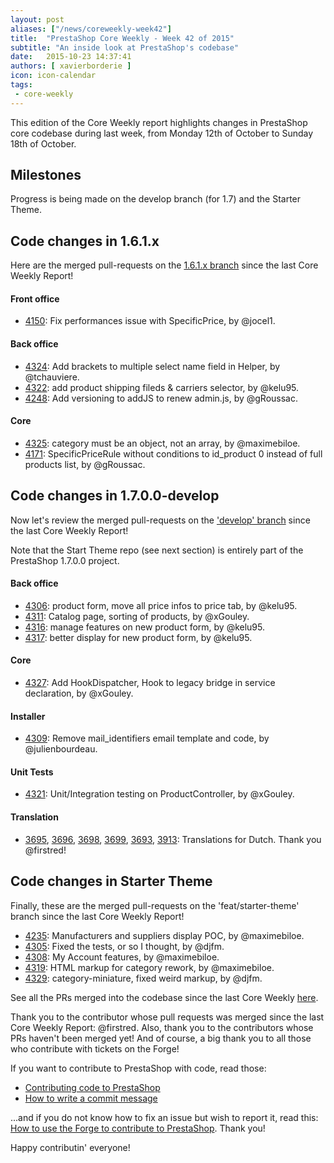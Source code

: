 ```yaml
---
layout: post
aliases: ["/news/coreweekly-week42"]
title:  "PrestaShop Core Weekly - Week 42 of 2015"
subtitle: "An inside look at PrestaShop's codebase"
date:   2015-10-23 14:37:41
authors: [ xavierborderie ]
icon: icon-calendar
tags:
 - core-weekly
---
```


This edition of the Core Weekly report highlights changes in PrestaShop core codebase during last week, from Monday 12th of October to Sunday 18th of October.


## Milestones

Progress is being made on the develop branch (for 1.7) and the Starter Theme.



 


## Code changes in 1.6.1.x

Here are the merged pull-requests on the [1.6.1.x branch](https://github.com/PrestaShop/PrestaShop/tree/1.6.1.x) since the last Core Weekly Report!
 

#### Front office


 * [4150](https://github.com/PrestaShop/PrestaShop/pull/4150): Fix performances issue with SpecificPrice, by @jocel1.

 
#### Back office
 

 * [4324](https://github.com/PrestaShop/PrestaShop/pull/4324): Add brackets to multiple select name field in Helper, by @tchauviere.
 * [4322](https://github.com/PrestaShop/PrestaShop/pull/4322): add product shipping fileds & carriers selector, by @kelu95.
 * [4248](https://github.com/PrestaShop/PrestaShop/pull/4248): Add versioning to addJS to renew admin.js, by @gRoussac.
 
 
#### Core
 

 * [4325](https://github.com/PrestaShop/PrestaShop/pull/4325): category must be an object, not an array, by @maximebiloe.
 * [4171](https://github.com/PrestaShop/PrestaShop/pull/4171): SpecificPriceRule without conditions to id_product 0 instead of full products list, by @gRoussac.

 
 
## Code changes in 1.7.0.0-develop

Now let's review the merged pull-requests on the ['develop' branch](https://github.com/PrestaShop/PrestaShop/tree/develop) since the last Core Weekly Report!

Note that the Start Theme repo (see next section) is entirely part of the PrestaShop 1.7.0.0 project.
 
 
#### Back office

 * [4306](https://github.com/PrestaShop/PrestaShop/pull/4306): product form, move all price infos to price tab, by @kelu95.
 * [4311](https://github.com/PrestaShop/PrestaShop/pull/4311): Catalog page, sorting of products, by @xGouley.
 * [4316](https://github.com/PrestaShop/PrestaShop/pull/4316): manage features on new product form, by @kelu95.
 * [4317](https://github.com/PrestaShop/PrestaShop/pull/4317): better display for new product form, by @kelu95.

 
 
#### Core

 * [4327](https://github.com/PrestaShop/PrestaShop/pull/4327): Add HookDispatcher, Hook to legacy bridge in service declaration, by @xGouley.


#### Installer

 * [4309](https://github.com/PrestaShop/PrestaShop/pull/4309): Remove mail_identifiers email template and code, by @julienbourdeau.
 

#### Unit Tests

 * [4321](https://github.com/PrestaShop/PrestaShop/pull/4321): Unit/Integration testing on ProductController, by @xGouley.
 
#### Translation

 * [3695](https://github.com/PrestaShop/PrestaShop/pull/3695), [3696](https://github.com/PrestaShop/PrestaShop/pull/3696), [3698](https://github.com/PrestaShop/PrestaShop/pull/3698), [3699](https://github.com/PrestaShop/PrestaShop/pull/3699), [3693](https://github.com/PrestaShop/PrestaShop/pull/3693), [3913](https://github.com/PrestaShop/PrestaShop/pull/3913): Translations for Dutch. Thank you @firstred! 
 
 
 
 
## Code changes in Starter Theme

Finally, these are the merged pull-requests on the 'feat/starter-theme' branch since the last Core Weekly Report!

 * [4235](https://github.com/PrestaShop/PrestaShop/pull/4235): Manufacturers and suppliers display POC, by @maximebiloe.
 * [4305](https://github.com/PrestaShop/PrestaShop/pull/4305): Fixed the tests, or so I thought, by @djfm.
 * [4308](https://github.com/PrestaShop/PrestaShop/pull/4308): My Account features, by @maximebiloe.
 * [4319](https://github.com/PrestaShop/PrestaShop/pull/4319): HTML markup for category rework, by @maximebiloe.
 * [4329](https://github.com/PrestaShop/PrestaShop/pull/4329): category-miniature, fixed weird markup, by @djfm.
 
 

 
See all the PRs merged into the codebase since the last Core Weekly [here](https://github.com/PrestaShop/PrestaShop/pulls?q=is%3Apr+merged%3A%3E2015-10-12+is%3Aclosed+sort%3Aupdated&utf8=%E2%9C%93).

Thank you to the contributor whose pull requests was merged since the last Core Weekly Report: @firstred. Also, thank you to the contributors whose PRs haven't been merged yet! And of course, a big thank you to all those who contribute with tickets on the Forge!

If you want to contribute to PrestaShop with code, read those:

 * [Contributing code to PrestaShop](http://doc.prestashop.com/display/PS16/Contributing+code+to+PrestaShop)
 * [How to write a commit message](http://doc.prestashop.com/display/PS16/How+to+write+a+commit+message)

...and if you do not know how to fix an issue but wish to report it, read this: [How to use the Forge to contribute to PrestaShop](http://doc.prestashop.com/display/PS16/How+to+use+the+Forge+to+contribute+to+PrestaShop). Thank you!

Happy contributin' everyone!

 
 
 
